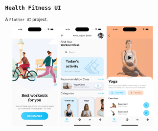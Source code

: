 ## `Health Fitness UI`

A `Flutter UI` project.

<p align="center">

<img alt="Starting Page" src="https://github.com/ImrulEmon/Health-Fitness/blob/main/OUTPUT/GetStarted.png" width="30%">

<img alt="Home Page" src="https://github.com/ImrulEmon/Health-Fitness/blob/main/OUTPUT/HomePage.png" width="30%">

<img alt="Exercise Page" src="https://github.com/ImrulEmon/Health-Fitness/blob/main/OUTPUT/ExercisePage.png" width="30%">

</p>
